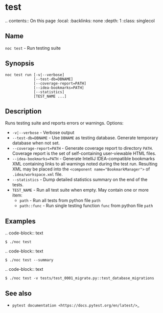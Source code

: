 

# test

.. contents:: On this page
    :local:
    :backlinks: none
    :depth: 1
    :class: singlecol

Name
----
`noc test` - Run testing suite

Synopsis
--------

    noc test run [-v|--verbose]
                 [--test-db=DBNAME]
                 [--coverage-report=PATH]
                 [--idea-bookmarks=PATH]
                 [--statistics]
                 [TEST_NAME ...]


Description
-----------
Runs testing suite and reports errors or warnings.
Options:

* `-v|--verbose` - Verbose output
* `--test-db=DBNAME` - Use `DBNAME` as testing database. Generate temporary
    database when not set.
* `--coverage-report=PATH` - Generate coverage report to directory `PATH`.
    Coverage report is the set of self-containing user-viewable HTML files.
* `--idea-bookmarks=PATH` - Generate IntelliJ IDEA-compatible bookmarks XML
    containing links to all warnings noted during the test run. Resulting
    XML may be placed into the `<component name="BookmarkManager">` of
    `.idea/workspace.xml` file.
* `--statistics` - Dump detailed statistics summary on the end of the tests.
* `TEST_NAME` - Run all test suite when empty. May contain one or more
    item:
  * `path` - Run all tests from python file `path`
  * `path::func` - Run single testing function `func` from python file `path`

Examples
--------

.. code-block:: text

    $ ./noc test

.. code-block:: text

    $ ./noc test --summary

.. code-block:: text

    $ ./noc test -v tests/test_0001_migrate.py::test_database_migrations

See also
--------
* `pytest documentation <https://docs.pytest.org/en/latest/>`_
